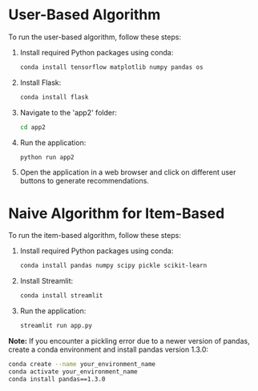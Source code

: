 # User-Based Algorithm

To run the user-based algorithm, follow these steps:

1. Install required Python packages using conda:
    ```bash
    conda install tensorflow matplotlib numpy pandas os
    ```

2. Install Flask:
    ```bash
    conda install flask
    ```

3. Navigate to the 'app2' folder:
    ```bash
    cd app2
    ```

4. Run the application:
    ```bash
    python run app2
    ```

5. Open the application in a web browser and click on different user buttons to generate recommendations.

# Naive Algorithm for Item-Based

To run the item-based algorithm, follow these steps:

1. Install required Python packages using conda:
    ```bash
    conda install pandas numpy scipy pickle scikit-learn
    ```

2. Install Streamlit:
    ```bash
    conda install streamlit
    ```

3. Run the application:
    ```bash
    streamlit run app.py
    ```

**Note:** If you encounter a pickling error due to a newer version of pandas, create a conda environment and install pandas version 1.3.0:
```bash
conda create --name your_environment_name
conda activate your_environment_name
conda install pandas==1.3.0
